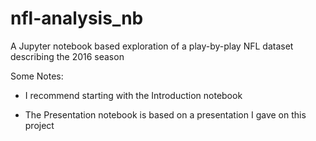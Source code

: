 # nfl-analysis_nb
A Jupyter notebook based exploration of a play-by-play NFL dataset describing the 2016 season

Some Notes:

- I recommend starting with the Introduction notebook

- The Presentation notebook is based on a presentation I gave on this project
